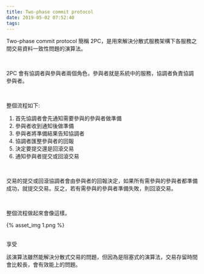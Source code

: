 ```yaml
---
title: Two-phase commit protocol
date: 2019-05-02 07:52:40
tags:
---
```


Two-phase commit protocol 簡稱 2PC，是用來解決分散式服務架構下各服務之間交易資料一致性問題的演算法。  

<!-- More -->

</br>


2PC 會有協調者與參與者兩個角色，參與者就是系統中的服務，協調者負責協調參與者。  

</br>


整個流程如下:  
1. 首先協調者會先通知需要參與的參與者做準備
2. 參與者收到通知後做準備
3. 參與者將準備結果告知協調者
4. 協調者匯整參與者的回報
5. 決定要提交還是回滾交易
6. 通知參與者提交或回滾交易

</br>


交易的提交或回滾協調者會由參與者的回報決定，如果所有需參與的參與者都準備成功，就提交交易。反之，若有需參與的參與者準備失敗，則回滾交易。  

</br>


整個流程做起來會像這樣。  

{% asset_img 1.png %}

</br>享受


該演算法雖然能解決分散式交易的問題，但因為是阻塞式的演算法，交易存留時間會比較長，會有效能上的問題。  

